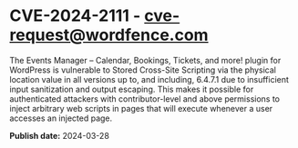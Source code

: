 # CVE-2024-2111 - cve-request@wordfence.com

The Events Manager – Calendar, Bookings, Tickets, and more! plugin for WordPress is vulnerable to Stored Cross-Site Scripting via the physical location value in all versions up to, and including, 6.4.7.1 due to insufficient input sanitization and output escaping. This makes it possible for authenticated attackers with contributor-level and above permissions to inject arbitrary web scripts in pages that will execute whenever a user accesses an injected page.

**Publish date:** 2024-03-28
